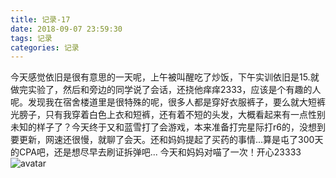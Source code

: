 ```yaml
---
title: 记录-17
date: 2018-09-07 23:59:30
tags: 记录
categories: 记录
---
```

今天感觉依旧是很有意思的一天呢，上午被叫醒吃了炒饭，下午实训依旧是15.就做完实验了，然后和旁边的同学说了会话，还挠他痒痒2333，应该是个有趣的人呢。发现我在宿舍楼道里是很特殊的呢，很多人都是穿好衣服裤子，要么就大短裤光膀子，只有我穿着白色上衣和短裤，还有着不短的头发，大概看起来有一点性别未知的样子了？今天终于又和蓝雪打了会游戏，本来准备打完星际打r6的，没想到要更新，网速还很慢，就聊了会天。还和妈妈提起了买药的事情...算是屯了300天的CPA吧，还是想尽早去刷证拆弹吧...
今天和妈妈对喵了一次！开心23333
![avatar](/img/记录17-1.jpg)